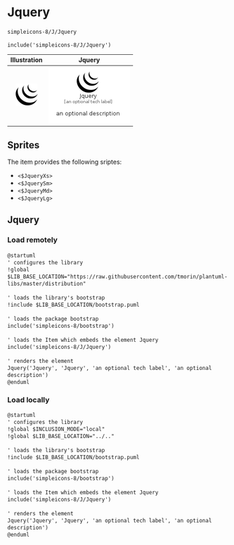 # Jquery


```text
simpleicons-8/J/Jquery
```

```text
include('simpleicons-8/J/Jquery')
```



| Illustration | Jquery |
| :---: | :---: |
| ![illustration for Illustration](../../simpleicons-8/J/Jquery.png) | ![illustration for Jquery](../../simpleicons-8/J/Jquery.Local.png) |



## Sprites
The item provides the following sriptes:

- `<$JqueryXs>`
- `<$JquerySm>`
- `<$JqueryMd>`
- `<$JqueryLg>`





## Jquery

### Load remotely
```plantuml
@startuml
' configures the library
!global $LIB_BASE_LOCATION="https://raw.githubusercontent.com/tmorin/plantuml-libs/master/distribution"

' loads the library's bootstrap
!include $LIB_BASE_LOCATION/bootstrap.puml

' loads the package bootstrap
include('simpleicons-8/bootstrap')

' loads the Item which embeds the element Jquery
include('simpleicons-8/J/Jquery')

' renders the element
Jquery('Jquery', 'Jquery', 'an optional tech label', 'an optional description')
@enduml
```

### Load locally
```plantuml
@startuml
' configures the library
!global $INCLUSION_MODE="local"
!global $LIB_BASE_LOCATION="../.."

' loads the library's bootstrap
!include $LIB_BASE_LOCATION/bootstrap.puml

' loads the package bootstrap
include('simpleicons-8/bootstrap')

' loads the Item which embeds the element Jquery
include('simpleicons-8/J/Jquery')

' renders the element
Jquery('Jquery', 'Jquery', 'an optional tech label', 'an optional description')
@enduml
```

